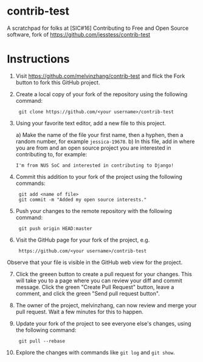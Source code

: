 contrib-test
============

A scratchpad for folks at [SIC#16] Contributing to Free and Open Source software,
fork of https://github.com/jesstess/contrib-test

Instructions
============

1. Visit https://github.com/melvinzhang/contrib-test and flick the Fork
button to fork this GitHub project.

2. Create a local copy of your fork of the repository using the
following command:

        git clone https://github.com/<your username>/contrib-test

3. Using your favorite text editor, add a new file to this project.

    a) Make the name of the file your first name, then a hyphen, then a random
       number, for example `jessica-19678`.
    b) In this file, add in where you are from and an open source project you
       are interested in contributing to, for example:

       I'm from NUS SoC and interested in contributing to Django!

4. Commit this addition to your fork of the project using the following commands:

        git add <name of file>
        git commit -m "Added my open source interests."

5. Push your changes to the remote repository with the following command:

        git push origin HEAD:master

6. Visit the GitHub page for your fork of the project, e.g.

        https://github.com/<your username>/contrib-test

 Observe that your file is visible in the GitHub web view for the
project.

7. Click the greeen button to create a pull request for your changes. This will
take you to a page where you can review your diff and commit message. Click the
green "Create Pull Request" button, leave a comment, and click the green "Send
pull request button".

8. The owner of the project, melvinzhang, can now review and merge your pull
request. Wait a few minutes for this to happen.

9. Update your fork of the project to see everyone else's changes, using the
following command:

        git pull --rebase

10. Explore the changes with commands like `git log` and `git show`.
